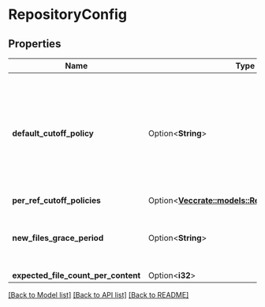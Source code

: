 # RepositoryConfig

## Properties

Name | Type | Description | Notes
------------ | ------------- | ------------- | -------------
**default_cutoff_policy** | Option<**String**> | The default cutoff policy. Policies can be one of: - number of commits as an integer value - a duration (see java.time.Duration) - an ISO instant - 'NONE', means everything's considered as live | [optional]
**per_ref_cutoff_policies** | Option<[**Vec<crate::models::ReferenceCutoffPolicy>**](ReferenceCutoffPolicy.md)> |  | [optional]
**new_files_grace_period** | Option<**String**> | Files that have been created after 'gc-start-time - new-files-grace-period' are not being deleted. | [optional]
**expected_file_count_per_content** | Option<**i32**> |  | [optional]

[[Back to Model list]](../README.md#documentation-for-models) [[Back to API list]](../README.md#documentation-for-api-endpoints) [[Back to README]](../README.md)


